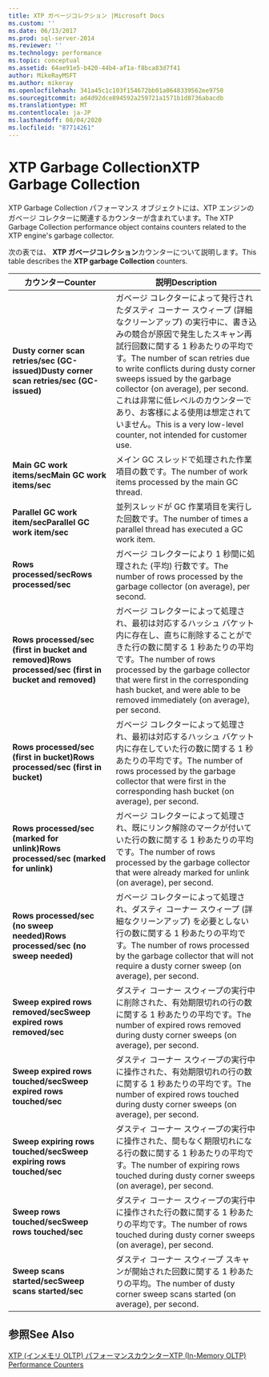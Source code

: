 ```yaml
---
title: XTP ガベージコレクション |Microsoft Docs
ms.custom: ''
ms.date: 06/13/2017
ms.prod: sql-server-2014
ms.reviewer: ''
ms.technology: performance
ms.topic: conceptual
ms.assetid: 64ae91e5-b420-44b4-af1a-f8bca83d7f41
author: MikeRayMSFT
ms.author: mikeray
ms.openlocfilehash: 341a45c1c103f154672bb01a0648339562ee9750
ms.sourcegitcommit: ad4d92dce894592a259721a1571b1d8736abacdb
ms.translationtype: MT
ms.contentlocale: ja-JP
ms.lasthandoff: 08/04/2020
ms.locfileid: "87714261"
---
```

# <a name="xtp-garbage-collection"></a><span data-ttu-id="e1957-102">XTP Garbage Collection</span><span class="sxs-lookup"><span data-stu-id="e1957-102">XTP Garbage Collection</span></span>
  <span data-ttu-id="e1957-103">XTP Garbage Collection パフォーマンス オブジェクトには、XTP エンジンのガベージ コレクターに関連するカウンターが含まれています。</span><span class="sxs-lookup"><span data-stu-id="e1957-103">The XTP Garbage Collection performance object contains counters related to the XTP engine's garbage collector.</span></span>  
  
 <span data-ttu-id="e1957-104">次の表では、 **XTP ガベージコレクション**カウンターについて説明します。</span><span class="sxs-lookup"><span data-stu-id="e1957-104">This table describes the **XTP garbage Collection** counters.</span></span>  
  
|<span data-ttu-id="e1957-105">カウンター</span><span class="sxs-lookup"><span data-stu-id="e1957-105">Counter</span></span>|<span data-ttu-id="e1957-106">説明</span><span class="sxs-lookup"><span data-stu-id="e1957-106">Description</span></span>|  
|-------------|-----------------|  
|<span data-ttu-id="e1957-107">**Dusty corner scan retries/sec (GC-issued)**</span><span class="sxs-lookup"><span data-stu-id="e1957-107">**Dusty corner scan retries/sec (GC-issued)**</span></span>|<span data-ttu-id="e1957-108">ガベージ コレクターによって発行されたダスティ コーナー スウィープ (詳細なクリーンアップ) の実行中に、書き込みの競合が原因で発生したスキャン再試行回数に関する 1 秒あたりの平均です。</span><span class="sxs-lookup"><span data-stu-id="e1957-108">The number of scan retries due to write conflicts during dusty corner sweeps issued by the garbage collector (on average), per second.</span></span> <span data-ttu-id="e1957-109">これは非常に低レベルのカウンターであり、お客様による使用は想定されていません。</span><span class="sxs-lookup"><span data-stu-id="e1957-109">This is a very low-level counter, not intended for customer use.</span></span>|  
|<span data-ttu-id="e1957-110">**Main GC work items/sec**</span><span class="sxs-lookup"><span data-stu-id="e1957-110">**Main GC work items/sec**</span></span>|<span data-ttu-id="e1957-111">メイン GC スレッドで処理された作業項目の数です。</span><span class="sxs-lookup"><span data-stu-id="e1957-111">The number of work items processed by the main GC thread.</span></span>|  
|<span data-ttu-id="e1957-112">**Parallel GC work item/sec**</span><span class="sxs-lookup"><span data-stu-id="e1957-112">**Parallel GC work item/sec**</span></span>|<span data-ttu-id="e1957-113">並列スレッドが GC 作業項目を実行した回数です。</span><span class="sxs-lookup"><span data-stu-id="e1957-113">The number of times a parallel thread has executed a GC work item.</span></span>|  
|<span data-ttu-id="e1957-114">**Rows processed/sec**</span><span class="sxs-lookup"><span data-stu-id="e1957-114">**Rows processed/sec**</span></span>|<span data-ttu-id="e1957-115">ガベージ コレクターにより 1 秒間に処理された (平均) 行数です。</span><span class="sxs-lookup"><span data-stu-id="e1957-115">The number of rows processed by the garbage collector (on average), per second.</span></span>|  
|<span data-ttu-id="e1957-116">**Rows processed/sec (first in bucket and removed)**</span><span class="sxs-lookup"><span data-stu-id="e1957-116">**Rows processed/sec (first in bucket and removed)**</span></span>|<span data-ttu-id="e1957-117">ガベージ コレクターによって処理され、最初は対応するハッシュ バケット内に存在し、直ちに削除することができた行の数に関する 1 秒あたりの平均です。</span><span class="sxs-lookup"><span data-stu-id="e1957-117">The number of rows processed by the garbage collector that were first in the corresponding hash bucket, and were able to be removed immediately (on average), per second.</span></span>|  
|<span data-ttu-id="e1957-118">**Rows processed/sec (first in bucket)**</span><span class="sxs-lookup"><span data-stu-id="e1957-118">**Rows processed/sec (first in bucket)**</span></span>|<span data-ttu-id="e1957-119">ガベージ コレクターによって処理され、最初は対応するハッシュ バケット内に存在していた行の数に関する 1 秒あたりの平均です。</span><span class="sxs-lookup"><span data-stu-id="e1957-119">The number of rows processed by the garbage collector that were first in the corresponding hash bucket (on average), per second.</span></span>|  
|<span data-ttu-id="e1957-120">**Rows processed/sec (marked for unlink)**</span><span class="sxs-lookup"><span data-stu-id="e1957-120">**Rows processed/sec (marked for unlink)**</span></span>|<span data-ttu-id="e1957-121">ガベージ コレクターによって処理され、既にリンク解除のマークが付いていた行の数に関する 1 秒あたりの平均です。</span><span class="sxs-lookup"><span data-stu-id="e1957-121">The number of rows processed by the garbage collector that were already marked for unlink (on average), per second.</span></span>|  
|<span data-ttu-id="e1957-122">**Rows processed/sec (no sweep needed)**</span><span class="sxs-lookup"><span data-stu-id="e1957-122">**Rows processed/sec (no sweep needed)**</span></span>|<span data-ttu-id="e1957-123">ガベージ コレクターによって処理され、ダスティ コーナー スウィープ (詳細なクリーンアップ) を必要としない行の数に関する 1 秒あたりの平均です。</span><span class="sxs-lookup"><span data-stu-id="e1957-123">The number of rows processed by the garbage collector that will not require a dusty corner sweep (on average), per second.</span></span>|  
|<span data-ttu-id="e1957-124">**Sweep expired rows removed/sec**</span><span class="sxs-lookup"><span data-stu-id="e1957-124">**Sweep expired rows removed/sec**</span></span>|<span data-ttu-id="e1957-125">ダスティ コーナー スウィープの実行中に削除された、有効期限切れの行の数に関する 1 秒あたりの平均です。</span><span class="sxs-lookup"><span data-stu-id="e1957-125">The number of expired rows removed during dusty corner sweeps (on average), per second.</span></span>|  
|<span data-ttu-id="e1957-126">**Sweep expired rows touched/sec**</span><span class="sxs-lookup"><span data-stu-id="e1957-126">**Sweep expired rows touched/sec**</span></span>|<span data-ttu-id="e1957-127">ダスティ コーナー スウィープの実行中に操作された、有効期限切れの行の数に関する 1 秒あたりの平均です。</span><span class="sxs-lookup"><span data-stu-id="e1957-127">The number of expired rows touched during dusty corner sweeps (on average), per second.</span></span>|  
|<span data-ttu-id="e1957-128">**Sweep expiring rows touched/sec**</span><span class="sxs-lookup"><span data-stu-id="e1957-128">**Sweep expiring rows touched/sec**</span></span>|<span data-ttu-id="e1957-129">ダスティ コーナー スウィープの実行中に操作された、間もなく期限切れになる行の数に関する 1 秒あたりの平均です。</span><span class="sxs-lookup"><span data-stu-id="e1957-129">The number of expiring rows touched during dusty corner sweeps (on average), per second.</span></span>|  
|<span data-ttu-id="e1957-130">**Sweep rows touched/sec**</span><span class="sxs-lookup"><span data-stu-id="e1957-130">**Sweep rows touched/sec**</span></span>|<span data-ttu-id="e1957-131">ダスティ コーナー スウィープの実行中に操作された行の数に関する 1 秒あたりの平均です。</span><span class="sxs-lookup"><span data-stu-id="e1957-131">The number of rows touched during dusty corner sweeps (on average), per second.</span></span>|  
|<span data-ttu-id="e1957-132">**Sweep scans started/sec**</span><span class="sxs-lookup"><span data-stu-id="e1957-132">**Sweep scans started/sec**</span></span>|<span data-ttu-id="e1957-133">ダスティ コーナー スウィープ スキャンが開始された回数に関する 1 秒あたりの平均。</span><span class="sxs-lookup"><span data-stu-id="e1957-133">The number of dusty corner sweep scans started (on average), per second.</span></span>|  
  
## <a name="see-also"></a><span data-ttu-id="e1957-134">参照</span><span class="sxs-lookup"><span data-stu-id="e1957-134">See Also</span></span>  
 [<span data-ttu-id="e1957-135">XTP &#40;インメモリ OLTP&#41; パフォーマンスカウンター</span><span class="sxs-lookup"><span data-stu-id="e1957-135">XTP &#40;In-Memory OLTP&#41; Performance Counters</span></span>](../../integration-services/performance/performance-counters.md)  
  
  
